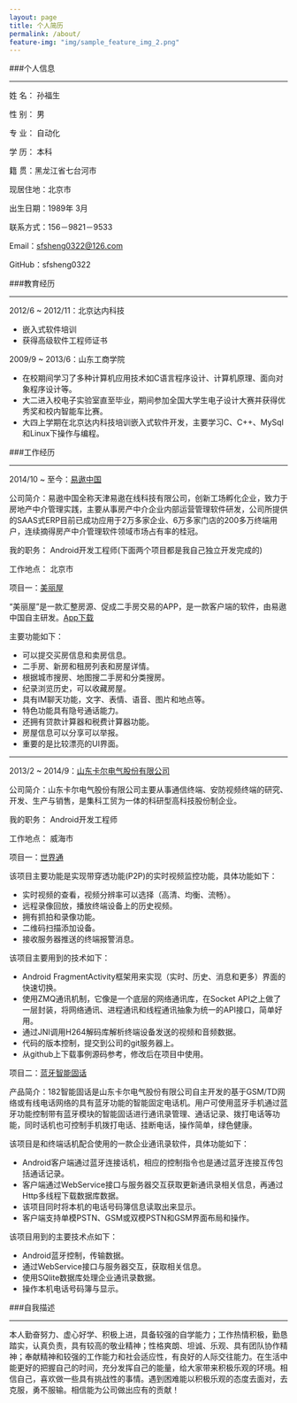 ```yaml
---
layout: page
title: 个人简历
permalink: /about/
feature-img: "img/sample_feature_img_2.png"
---
```


###个人信息
***

姓	名：	孙福生

性	别：	男

专	业：	自动化

学	历：	本科

籍	贯：黑龙江省七台河市

现居住地：北京市

出生日期：1989年 3月

联系方式：156－9821－9533

Email：sfsheng0322@126.com

GitHub：sfsheng0322



###教育经历
***

2012/6 ~ 2012/11：北京达内科技

* 嵌入式软件培训
* 获得高级软件工程师证书

2009/9 ~ 2013/6：山东工商学院

* 在校期间学习了多种计算机应用技术如C语言程序设计、计算机原理、面向对象程序设计等。
* 大二进入校电子实验室直至毕业，期间参加全国大学生电子设计大赛并获得优秀奖和校内智能车比赛。
* 大四上学期在北京达内科技培训嵌入式软件开发，主要学习C、C++、MySql和Linux下操作与编程。



###工作经历
***

2014/10 ~ 至今：[易遨中国](http://www.eallcn.com/)

公司简介：易遨中国全称天津易遨在线科技有限公司，创新工场孵化企业，致力于房地产中介管理实践，主要从事房产中介企业内部运营管理软件研发，公司所提供的SAAS式ERP目前已成功应用于2万多家企业、6万多家门店的200多万终端用户，连续摘得房产中介管理软件领域市场占有率的桂冠。

我的职务：	Android开发工程师(下面两个项目都是我自己独立开发完成的)

工作地点：	北京市

项目一：[美丽屋](http://baike.baidu.com/link?url=pJ9etmYmcMOiEQo3Ol6ImD-pTkmKqpnihtdePTrSXHvcoshLfi0AhC8_gEWQO0bhVBxmQObC62VsKibT2Ne6dK)

“美丽屋”是一款汇整房源、促成二手房交易的APP，是一款客户端的软件，由易遨中国自主研发。[App下载](https://dl.eallcn.com/meiliwu/c/android)

主要功能如下：

* 可以提交买房信息和卖房信息。
* 二手房、新房和租房列表和房屋详情。
* 根据城市搜房、地图搜二手房和分类搜房。
* 纪录浏览历史，可以收藏房屋。
* 具有IM聊天功能，文字、表情、语音、图片和地点等。
* 特色功能具有隐号通话能力。
* 还拥有贷款计算器和税费计算器功能。
* 房屋信息可以分享可以举报。
* 重要的是比较漂亮的UI界面。

***

2013/2 ~ 2014/9：[山东卡尔电气股份有限公司](http://www.kaer.cn/)

公司简介：山东卡尔电气股份有限公司主要从事通信终端、安防视频终端的研究、开发、生产与销售，是集科工贸为一体的科研型高科技股份制企业。

我的职务：	Android开发工程师

工作地点：	威海市

项目一：[世界通](http://www.kaer.cn/pro-836.html)

该项目主要功能是实现带穿透功能(P2P)的实时视频监控功能，具体功能如下：

* 实时视频的查看，视频分辨率可以选择（高清、均衡、流畅）。	
* 远程录像回放，播放终端设备上的历史视频。	
* 拥有抓拍和录像功能。	
* 二维码扫描添加设备。	
* 接收服务器推送的终端报警消息。	

该项目主要用到的技术如下：

* Android FragmentActivity框架用来实现（实时、历史、消息和更多）界面的快速切换。	
* 使用ZMQ通讯机制，它像是一个底层的网络通讯库，在Socket API之上做了一层封装，将网络通讯、进程通讯和线程通讯抽象为统一的API接口，简单好用。	
* 通过JNI调用H264解码库解析终端设备发送的视频和音频数据。	
* 代码的版本控制，提交到公司的git服务器上。	
* 从github上下载事例源码参考，修改后在项目中使用。	

项目二：[蓝牙智能固话](http://www.kaer.cn/pro-834.html)

产品简介：182智能固话是山东卡尔电气股份有限公司自主开发的基于GSM/TD网络或有线电话网络的具有蓝牙功能的智能固定电话机。用户可使用蓝牙手机通过蓝牙功能控制带有蓝牙模块的智能固话进行通讯录管理、通话记录、拨打电话等功能，同时话机也可控制手机拨打电话、挂断电话，操作简单，绿色健康。

该项目是和终端话机配合使用的一款企业通讯录软件，具体功能如下：

* Android客户端通过蓝牙连接话机，相应的控制指令也是通过蓝牙连接互传包括通话记录。
* 客户端通过WebService接口与服务器交互获取更新通讯录相关信息，再通过Http多线程下载数据库数据。
* 该项目同时将本机的电话号码簿信息读取出来显示。
* 客户端支持单模PSTN、GSM或双模PSTN和GSM界面布局和操作。

该项目用到的主要技术点如下：

* Android蓝牙控制，传输数据。
* 通过WebService接口与服务器交互，获取相关信息。
* 使用SQlite数据库处理企业通讯录数据。
* 操作本机电话号码簿与显示。



###自我描述
***
本人勤奋努力、虚心好学、积极上进，具备较强的自学能力；工作热情积极，勤恳踏实，认真负责，具有较高的敬业精神；性格爽朗、坦诚、乐观、具有团队协作精神；奉献精神和较强的工作能力和社会适应性，有良好的人际交往能力。在生活中能更好的把握自己的时间，充分发挥自己的能量，给大家带来积极乐观的环境。相信自己，喜欢做一些具有挑战性的事情。遇到困难能以积极乐观的态度去面对，去克服，勇不服输。相信能为公司做出应有的贡献！





